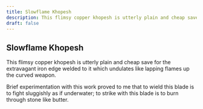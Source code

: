 ```yaml
---
title: Slowflame Khopesh
description: This flimsy copper khopesh is utterly plain and cheap save for the extravagant iron edge welded...
draft: false
---
```


## Slowflame Khopesh

This flimsy copper khopesh is utterly plain and cheap save for the extravagant iron edge welded
to it which undulates like lapping flames up the curved weapon.

Brief experimentation with this work proved to me that to wield this blade is to fight
sluggishly as if underwater; to strike with this blade is to burn through stone like butter.
